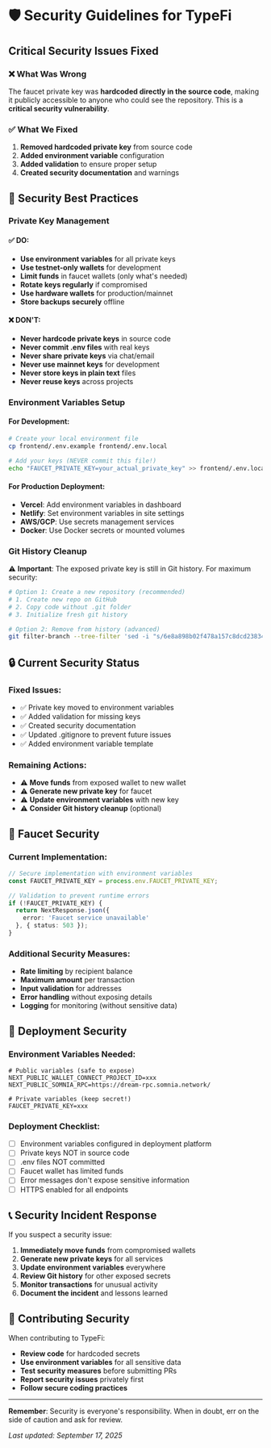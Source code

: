 # 🛡️ Security Guidelines for TypeFi

## Critical Security Issues Fixed

### ❌ What Was Wrong
The faucet private key was **hardcoded directly in the source code**, making it publicly accessible to anyone who could see the repository. This is a **critical security vulnerability**.

### ✅ What We Fixed
1. **Removed hardcoded private key** from source code
2. **Added environment variable** configuration
3. **Added validation** to ensure proper setup
4. **Created security documentation** and warnings

## 🚨 Security Best Practices

### Private Key Management

#### ✅ DO:
- **Use environment variables** for all private keys
- **Use testnet-only wallets** for development
- **Limit funds** in faucet wallets (only what's needed)
- **Rotate keys regularly** if compromised
- **Use hardware wallets** for production/mainnet
- **Store backups securely** offline

#### ❌ DON'T:
- **Never hardcode private keys** in source code
- **Never commit .env files** with real keys
- **Never share private keys** via chat/email
- **Never use mainnet keys** for development
- **Never store keys in plain text** files
- **Never reuse keys** across projects

### Environment Variables Setup

#### For Development:
```bash
# Create your local environment file
cp frontend/.env.example frontend/.env.local

# Add your keys (NEVER commit this file!)
echo "FAUCET_PRIVATE_KEY=your_actual_private_key" >> frontend/.env.local
```

#### For Production Deployment:
- **Vercel**: Add environment variables in dashboard
- **Netlify**: Set environment variables in site settings
- **AWS/GCP**: Use secrets management services
- **Docker**: Use Docker secrets or mounted volumes

### Git History Cleanup

⚠️ **Important**: The exposed private key is still in Git history. For maximum security:

```bash
# Option 1: Create a new repository (recommended)
# 1. Create new repo on GitHub
# 2. Copy code without .git folder
# 3. Initialize fresh git history

# Option 2: Remove from history (advanced)
git filter-branch --tree-filter 'sed -i "s/6e8a898b02f478a157c8dcd23834b3f11d22f57130437f2b4a8e42ce8168b844/REMOVED_PRIVATE_KEY/g" frontend/app/api/faucet/route.ts 2>/dev/null || true' --all
```

## 🔒 Current Security Status

### Fixed Issues:
- ✅ Private key moved to environment variables
- ✅ Added validation for missing keys
- ✅ Created security documentation
- ✅ Updated .gitignore to prevent future issues
- ✅ Added environment variable template

### Remaining Actions:
- ⚠️ **Move funds** from exposed wallet to new wallet
- ⚠️ **Generate new private key** for faucet
- ⚠️ **Update environment variables** with new key
- ⚠️ **Consider Git history cleanup** (optional)

## 🎯 Faucet Security

### Current Implementation:
```typescript
// Secure implementation with environment variables
const FAUCET_PRIVATE_KEY = process.env.FAUCET_PRIVATE_KEY;

// Validation to prevent runtime errors
if (!FAUCET_PRIVATE_KEY) {
  return NextResponse.json({ 
    error: 'Faucet service unavailable' 
  }, { status: 503 });
}
```

### Additional Security Measures:
- **Rate limiting** by recipient balance
- **Maximum amount** per transaction
- **Input validation** for addresses
- **Error handling** without exposing details
- **Logging** for monitoring (without sensitive data)

## 🚀 Deployment Security

### Environment Variables Needed:
```env
# Public variables (safe to expose)
NEXT_PUBLIC_WALLET_CONNECT_PROJECT_ID=xxx
NEXT_PUBLIC_SOMNIA_RPC=https://dream-rpc.somnia.network/

# Private variables (keep secret!)
FAUCET_PRIVATE_KEY=xxx
```

### Deployment Checklist:
- [ ] Environment variables configured in deployment platform
- [ ] Private keys NOT in source code
- [ ] .env files NOT committed
- [ ] Faucet wallet has limited funds
- [ ] Error messages don't expose sensitive information
- [ ] HTTPS enabled for all endpoints

## 📞 Security Incident Response

If you suspect a security issue:

1. **Immediately move funds** from compromised wallets
2. **Generate new private keys** for all services
3. **Update environment variables** everywhere
4. **Review Git history** for other exposed secrets
5. **Monitor transactions** for unusual activity
6. **Document the incident** and lessons learned

## 🤝 Contributing Security

When contributing to TypeFi:

- **Review code** for hardcoded secrets
- **Use environment variables** for all sensitive data
- **Test security measures** before submitting PRs
- **Report security issues** privately first
- **Follow secure coding practices**

---

**Remember**: Security is everyone's responsibility. When in doubt, err on the side of caution and ask for review.

*Last updated: September 17, 2025*